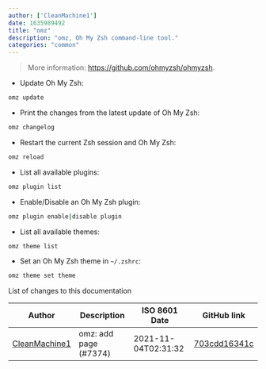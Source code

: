 ```yaml
---
author: ['CleanMachine1']
date: 1635989492
title: "omz"
description: "omz, Oh My Zsh command-line tool."
categories: "common"
---
```

> More information: <https://github.com/ohmyzsh/ohmyzsh>.

- Update Oh My Zsh:

```bash
omz update
```

- Print the changes from the latest update of Oh My Zsh:

```bash
omz changelog
```

- Restart the current Zsh session and Oh My Zsh:

```bash
omz reload
```

- List all available plugins:

```bash
omz plugin list
```

- Enable/Disable an Oh My Zsh plugin:

```bash
omz plugin enable|disable plugin
```

- List all available themes:

```bash
omz theme list
```

- Set an Oh My Zsh theme in `~/.zshrc`:

```bash
omz theme set theme
```
List of changes to this documentation


Author | Description | ISO 8601 Date | GitHub link
------|-----|-----|-----
[CleanMachine1](mailto:78213164+CleanMachine1@users.noreply.github.com) | omz: add page (#7374) | 2021-11-04T02:31:32 | [703cdd16341c](https://github.com/tldr-pages/tldr/commit/703cdd16341ca56138b9d96bd9e32e64e995942c)

